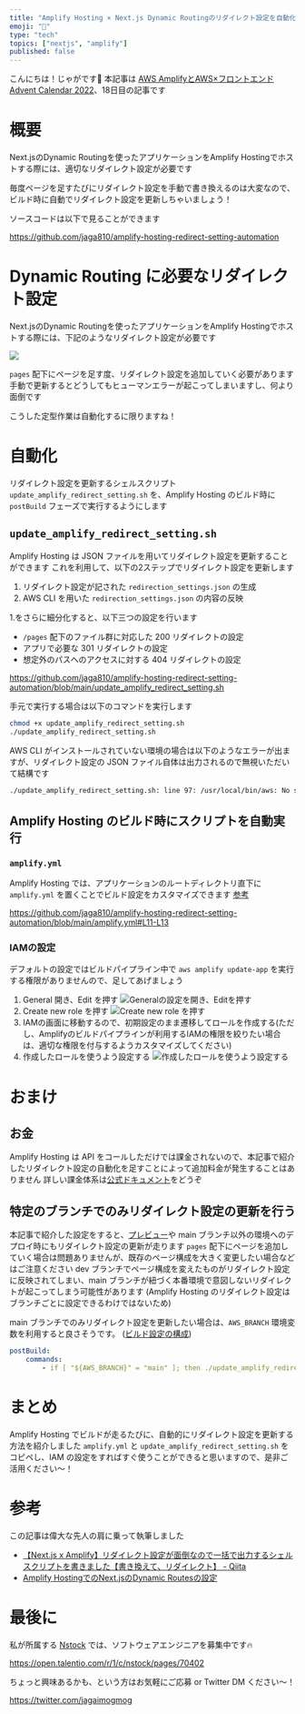 ```yaml
---
title: "Amplify Hosting × Next.js Dynamic Routingのリダイレクト設定を自動化する"
emoji: "🤖"
type: "tech"
topics: ["nextjs", "amplify"]
published: false
---
```


こんにちは！じゃがです🥔
本記事は [AWS AmplifyとAWS×フロントエンド Advent Calendar 2022](https://qiita.com/advent-calendar/2022/amplify)、18日目の記事です

# 概要
Next.jsのDynamic Routingを使ったアプリケーションをAmplify Hostingでホストする際には、適切なリダイレクト設定が必要です

毎度ページを足すたびにリダイレクト設定を手動で書き換えるのは大変なので、ビルド時に自動でリダイレクト設定を更新しちゃいましょう！

ソースコードは以下で見ることができます

https://github.com/jaga810/amplify-hosting-redirect-setting-automation

# Dynamic Routing に必要なリダイレクト設定
Next.jsのDynamic Routingを使ったアプリケーションをAmplify Hostingでホストする際には、下記のようなリダイレクト設定が必要です

![](/images/redirection-settings-automation-on-amplify-hosting/redirect-setting.png)

`pages` 配下にページを足す度、リダイレクト設定を追加していく必要があります
手動で更新するとどうしてもヒューマンエラーが起こってしまいますし、何より面倒です

こうした定型作業は自動化するに限りますね！


# 自動化
リダイレクト設定を更新するシェルスクリプト `update_amplify_redirect_setting.sh` を、Amplify Hosting のビルド時に `postBuild` フェーズで実行するようにします

## `update_amplify_redirect_setting.sh` 
Amplify Hosting は JSON ファイルを用いてリダイレクト設定を更新することができます
これを利用して、以下の2ステップでリダイレクト設定を更新します

1. リダイレクト設定が記された `redirection_settings.json` の生成
2. AWS CLI を用いた `redirection_settings.json` の内容の反映

1.をさらに細分化すると、以下三つの設定を行います
- `/pages` 配下のファイル群に対応した 200 リダイレクトの設定
- アプリで必要な 301 リダイレクトの設定
- 想定外のパスへのアクセスに対する 404 リダイレクトの設定


https://github.com/jaga810/amplify-hosting-redirect-setting-automation/blob/main/update_amplify_redirect_setting.sh

手元で実行する場合は以下のコマンドを実行します

```bash
chmod +x update_amplify_redirect_setting.sh
./update_amplify_redirect_setting.sh
```

AWS CLI がインストールされていない環境の場合は以下のようなエラーが出ますが、リダイレクト設定の JSON ファイル自体は出力されるので無視いただいて結構です

```bash
./update_amplify_redirect_setting.sh: line 97: /usr/local/bin/aws: No such file or directory
```


## Amplify Hosting のビルド時にスクリプトを自動実行

### `amplify.yml`
Amplify Hosting では、アプリケーションのルートディレクトリ直下に `amplify.yml` を置くことでビルド設定をカスタマイズできます
[参考](https://docs.aws.amazon.com/ja_jp/amplify/latest/userguide/build-settings.html)


https://github.com/jaga810/amplify-hosting-redirect-setting-automation/blob/main/amplify.yml#L11-L13

### IAMの設定
デフォルトの設定ではビルドパイプライン中で `aws amplify update-app` を実行する権限がありませんので、足してあげましょう

1. General 開き、Edit を押す
![Generalの設定を開き、Editを押す](/images/redirection-settings-automation-on-amplify-hosting/general-settings.png)
2. Create new role を押す
![Create new role を押す](/images/redirection-settings-automation-on-amplify-hosting/create-new-role.png)
3. IAMの画面に移動するので、初期設定のまま遷移してロールを作成する(ただし、Amplifyのビルドパイプラインが利用するIAMの権限を絞りたい場合は、適切な権限を付与するようカスタマイズしてください)
4. 作成したロールを使うよう設定する
![作成したロールを使うよう設定する](/images/redirection-settings-automation-on-amplify-hosting/set-new-role.png)


# おまけ

## お金

Amplify Hosting は API をコールしただけでは課金されないので、本記事で紹介したリダイレクト設定の自動化を足すことによって追加料金が発生することはありません
詳しい課金体系は[公式ドキュメント](https://aws.amazon.com/jp/amplify/pricing)をどうぞ

## 特定のブランチでのみリダイレクト設定の更新を行う

本記事で紹介した設定をすると、[プレビュー](https://docs.aws.amazon.com/amplify/latest/userguide/pr-previews.html)や main ブランチ以外の環境へのデプロイ時にもリダイレクト設定の更新が走ります
`pages` 配下にページを追加していく場合は問題ありませんが、既存のページ構成を大きく変更したい場合などはご注意ください
dev ブランチでページ構成を変えたものがリダイレクト設定に反映されてしまい、main ブランチが紐づく本番環境で意図しないリダイレクトが起こってしまう可能性があります
(Amplify Hosting のリダイレクト設定はブランチごとに設定できるわけではないため)

main ブランチでのみリダイレクト設定を更新したい場合は、`AWS_BRANCH` 環境変数を利用すると良さそうです。
([ビルド設定の構成](https://docs.aws.amazon.com/ja_jp/amplify/latest/userguide/build-settings.html#branch-specific-build-settings))

```yml:amplify.yml
postBuild:
    commands:
        - if [ "${AWS_BRANCH}" = "main" ]; then ./update_amplify_redirect_setting.sh; fi
```

# まとめ
Amplify Hosting でビルドが走るたびに、自動的にリダイレクト設定を更新する方法を紹介しました
`amplify.yml` と `update_amplify_redirect_setting.sh` をコピペし、IAM の設定をすればすぐ使うことができると思いますので、是非ご活用ください〜！

# 参考
この記事は偉大な先人の肩に乗って執筆しました
- [【Next.js x Amplify】リダイレクト設定が面倒なので一括で出力するシェルスクリプトを書きました【書き換えて、リダイレクト】 - Qiita](https://qiita.com/ItsukiN32/items/d895f32bdeeb757fb85e) 
- [Amplify HostingでのNext.jsのDynamic Routesの設定](https://zenn.dev/nus3/articles/e3da1bdb3ef302962f07)

# 最後に
私が所属する [Nstock](https://nstock.co.jp) では、ソフトウェアエンジニアを募集中です🔥

https://open.talentio.com/r/1/c/nstock/pages/70402

ちょっと興味あるかも、という方はお気軽にご応募 or Twitter DM ください〜！

https://twitter.com/jagaimogmog
